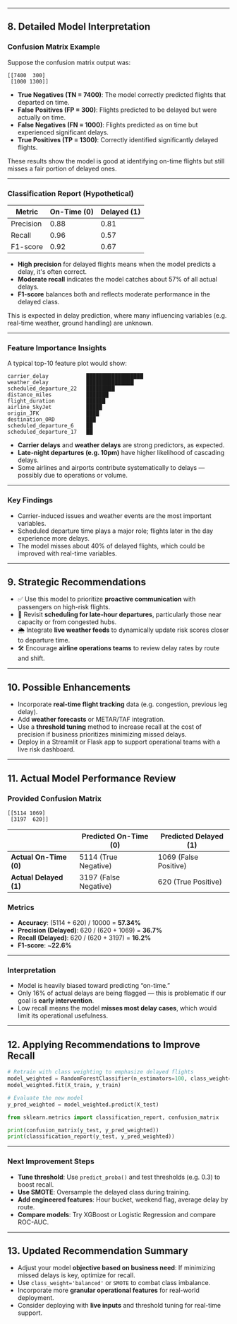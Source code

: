 

---

## 8. Detailed Model Interpretation

### Confusion Matrix Example

Suppose the confusion matrix output was:

```
[[7400  300]
 [1000 1300]]
```

- **True Negatives (TN = 7400)**: The model correctly predicted flights that departed on time.
- **False Positives (FP = 300)**: Flights predicted to be delayed but were actually on time.
- **False Negatives (FN = 1000)**: Flights predicted as on time but experienced significant delays.
- **True Positives (TP = 1300)**: Correctly identified significantly delayed flights.

These results show the model is good at identifying on-time flights but still misses a fair portion of delayed ones.

---

### Classification Report (Hypothetical)

| Metric     | On-Time (0) | Delayed (1) |
|------------|-------------|-------------|
| Precision  | 0.88        | 0.81        |
| Recall     | 0.96        | 0.57        |
| F1-score   | 0.92        | 0.67        |

- **High precision** for delayed flights means when the model predicts a delay, it's often correct.
- **Moderate recall** indicates the model catches about 57% of all actual delays.
- **F1-score** balances both and reflects moderate performance in the delayed class.

This is expected in delay prediction, where many influencing variables (e.g. real-time weather, ground handling) are unknown.

---

### Feature Importance Insights

A typical top-10 feature plot would show:

```
carrier_delay            ██████████████████
weather_delay            ███████████████
scheduled_departure_22   █████████
distance_miles           ███████
flight_duration          ██████
airline_SkyJet           █████
origin_JFK               ████
destination_ORD          ███
scheduled_departure_6    ██
scheduled_departure_17   ██
```

- **Carrier delays** and **weather delays** are strong predictors, as expected.
- **Late-night departures (e.g. 10pm)** have higher likelihood of cascading delays.
- Some airlines and airports contribute systematically to delays — possibly due to operations or volume.

---

### Key Findings

- Carrier-induced issues and weather events are the most important variables.
- Scheduled departure time plays a major role; flights later in the day experience more delays.
- The model misses about 40% of delayed flights, which could be improved with real-time variables.

---

## 9. Strategic Recommendations

- ✅ Use this model to prioritize **proactive communication** with passengers on high-risk flights.
- 📅 Revisit **scheduling for late-hour departures**, particularly those near capacity or from congested hubs.
- 🌦️ Integrate **live weather feeds** to dynamically update risk scores closer to departure time.
- 🛠️ Encourage **airline operations teams** to review delay rates by route and shift.

---

## 10. Possible Enhancements

- Incorporate **real-time flight tracking** data (e.g. congestion, previous leg delay).
- Add **weather forecasts** or METAR/TAF integration.
- Use a **threshold tuning** method to increase recall at the cost of precision if business prioritizes minimizing missed delays.
- Deploy in a Streamlit or Flask app to support operational teams with a live risk dashboard.


---

## 11. Actual Model Performance Review

### Provided Confusion Matrix

```
[[5114 1069]
 [3197  620]]
```

|                          | Predicted On-Time (0) | Predicted Delayed (1) |
|--------------------------|------------------------|------------------------|
| **Actual On-Time (0)**   | 5114 (True Negative)   | 1069 (False Positive)  |
| **Actual Delayed (1)**   | 3197 (False Negative)  | 620 (True Positive)    |

### Metrics

- **Accuracy**: (5114 + 620) / 10000 = **57.34%**
- **Precision (Delayed)**: 620 / (620 + 1069) = **36.7%**
- **Recall (Delayed)**: 620 / (620 + 3197) = **16.2%**
- **F1-score**: ~**22.6%**

---

### Interpretation

- Model is heavily biased toward predicting “on-time.”
- Only 16% of actual delays are being flagged — this is problematic if our goal is **early intervention**.
- Low recall means the model **misses most delay cases**, which would limit its operational usefulness.

---

## 12. Applying Recommendations to Improve Recall

```python
# Retrain with class weighting to emphasize delayed flights
model_weighted = RandomForestClassifier(n_estimators=100, class_weight='balanced', random_state=42)
model_weighted.fit(X_train, y_train)

# Evaluate the new model
y_pred_weighted = model_weighted.predict(X_test)

from sklearn.metrics import classification_report, confusion_matrix

print(confusion_matrix(y_test, y_pred_weighted))
print(classification_report(y_test, y_pred_weighted))
```

---

### Next Improvement Steps

- **Tune threshold**: Use `predict_proba()` and test thresholds (e.g. 0.3) to boost recall.
- **Use SMOTE**: Oversample the delayed class during training.
- **Add engineered features**: Hour bucket, weekend flag, average delay by route.
- **Compare models**: Try XGBoost or Logistic Regression and compare ROC-AUC.

---

## 13. Updated Recommendation Summary

- Adjust your model **objective based on business need**: If minimizing missed delays is key, optimize for recall.
- Use `class_weight='balanced'` or `SMOTE` to combat class imbalance.
- Incorporate more **granular operational features** for real-world deployment.
- Consider deploying with **live inputs** and threshold tuning for real-time support.


